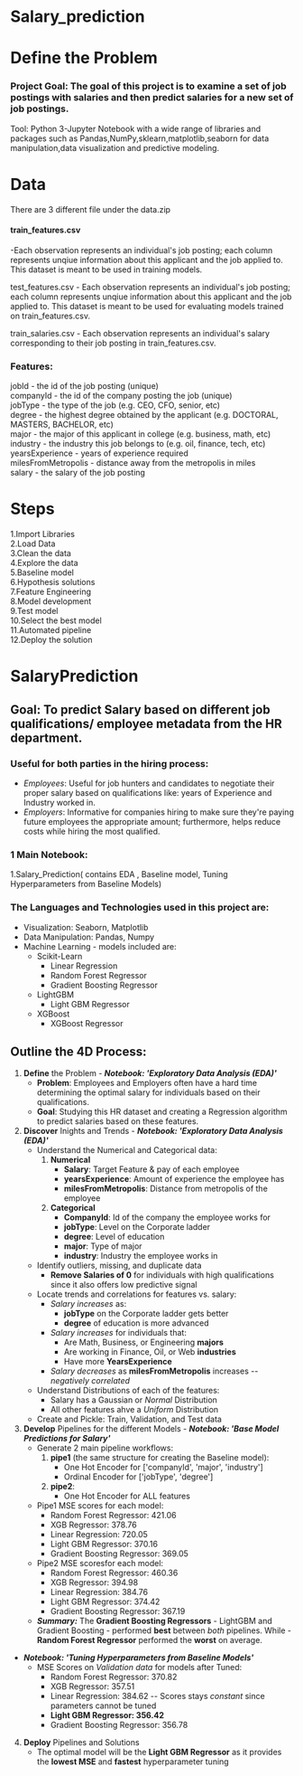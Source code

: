 # Salary_prediction
# Define the Problem
### Project Goal: The goal of this project is to examine a set of job postings with salaries and then predict salaries for a new set of job postings.
Tool: Python 3-Jupyter Notebook with a wide range of libraries and packages such as Pandas,NumPy,sklearn,matplotlib,seaborn for data manipulation,data visualization and predictive modeling.
# Data
There are 3 different file under the data.zip  
<h4>train_features.csv</h4>-Each observation represents an individual's job posting; each column represents unqiue information about this applicant and the job applied to. This dataset is meant to be used in training models.

test_features.csv - Each observation represents an individual's job posting; each column represents unqiue information about this applicant and the job applied to. This dataset is meant to be used for evaluating models trained on train_features.csv.

train_salaries.csv - Each observation represents an individual's salary corresponding to their job posting in train_features.csv.

### Features:

jobId - the id of the job posting (unique)  
companyId - the id of the company posting the job (unique)  
jobType - the type of the job (e.g. CEO, CFO, senior, etc)  
degree - the highest degree obtained by the applicant (e.g. DOCTORAL, MASTERS, BACHELOR, etc)  
major - the major of this applicant in college (e.g. business, math, etc)  
industry - the industry this job belongs to (e.g. oil, finance, tech, etc)  
yearsExperience - years of experience required  
milesFromMetropolis - distance away from the metropolis in miles  
salary - the salary of the job posting  
# Steps
1.Import Libraries  
2.Load Data  
3.Clean the data  
4.Explore the data  
5.Baseline model  
6.Hypothesis solutions  
7.Feature Engineering   
8.Model development  
9.Test model  
10.Select the best model  
11.Automated pipeline     
12.Deploy the solution  



# SalaryPrediction
## Goal: To predict Salary based on different job qualifications/ employee metadata from the HR department.
### Useful for **both** parties in the hiring process:
- *Employees*: Useful for job hunters and candidates to negotiate their proper salary based on qualifications like: years of Experience and Industry worked in.
- *Employers*: Informative for companies hiring to make sure they're paying future employees the appropriate amount; furthermore, helps reduce costs while hiring the most qualified.

### 1 Main Notebook:
  1.Salary_Prediction( contains EDA , Baseline model, Tuning Hyperparameters from Baseline Models)


### The Languages and Technologies used in this project are:
- Visualization: Seaborn, Matplotlib
- Data Manipulation: Pandas, Numpy
- Machine Learning - models included are:
  - Scikit-Learn
    - Linear Regression
    - Random Forest Regressor
    - Gradient Boosting Regressor
  - LightGBM
    - Light GBM Regressor
  - XGBoost
    - XGBoost Regressor
  
## Outline the 4D Process:
  1. **Define** the Problem
    - ***Notebook: 'Exploratory Data Analysis (EDA)'***
      - **Problem**: Employees and Employers often have a hard time determining the optimal salary for individuals based on their qualifications. 
      - **Goal**: Studying this HR dataset and creating a Regression algorithm to predict salaries based on these features.
  2. **Discover** Inights and Trends
    - ***Notebook: 'Exploratory Data Analysis (EDA)'***
      - Understand the Numerical and Categorical data:
        1. **Numerical**
            - **Salary**: Target Feature & pay of each employee
            - **yearsExperience**: Amount of experience the employee has
            - **milesFromMetropolis**: Distance from metropolis of the employee
        2. **Categorical**
            - **CompanyId**: Id of the company the employee works for
            - **jobType**: Level on the Corporate ladder
            - **degree**: Level of education
            - **major**: Type of major
            - **industry**: Industry the employee works in
      - Identify outliers, missing, and duplicate data
        - **Remove Salaries of 0** for individuals with high qualifications since it also offers low predictive signal
      - Locate trends and correlations for features vs. salary:
        - *Salary increases* as:
          - **jobType** on the Corporate ladder gets better
          - **degree** of education is more advanced
        - *Salary increases* for individuals that:
          - Are Math, Business, or Engineering **majors**
          - Are working in Finance, Oil, or Web **industries**
          - Have more **YearsExperience**
        - *Salary decreases* as **milesFromMetropolis** increases -- *negatively correlated*
      - Understand Distributions of each of the features:
        - Salary has a Gaussian or *Normal* Distribution
        - All other features ahve a *Uniform* Distribution
      - Create and Pickle: Train, Validation, and Test data
  3. **Develop** Pipelines for the different Models
    - ***Notebook: 'Base Model Predictions for Salary'***
      - Generate 2 main pipeline workflows:
          1. **pipe1** (the same structure for creating the Baseline model):
             - One Hot Encoder for ['companyId', 'major', 'industry']
             - Ordinal Encoder for ['jobType', 'degree']
          2. **pipe2**:
             - One Hot Encoder for ALL features
      - Pipe1 MSE scores for each model:
        - Random Forest Regressor: 421.06
        - XGB Regressor: 378.76
        - Linear Regression: 720.05
        - Light GBM Regressor: 370.16
        - Gradient Boosting Regressor: 369.05
      - Pipe2 MSE scoresfor each model:
        - Random Forest Regressor: 460.36
        - XGB Regressor: 394.98
        - Linear Regression: 384.76
        - Light GBM Regressor: 374.42
        - Gradient Boosting Regressor: 367.19 
      - ***Summary:*** The **Gradient Boosting Regressors** - LightGBM and Gradient Boosting - performed **best** between *both* pipelines. While - **Random Forest Regressor** performed the **worst** on average.
   - ***Notebook: 'Tuning Hyperparameters from Baseline Models'***
      - MSE Scores on *Validation data* for models after Tuned:
        - Random Forest Regressor: 370.82
        - XGB Regressor: 357.51
        - Linear Regression: 384.62 -- Scores stays *constant* since parameters cannot be tuned
        - **Light GBM Regressor: 356.42**
        - Gradient Boosting Regressor: 356.78
  4. **Deploy** Pipelines and Solutions
      - The optimal model will be the **Light GBM Regressor** as it provides the **lowest MSE** and **fastest** hyperparameter tuning 

